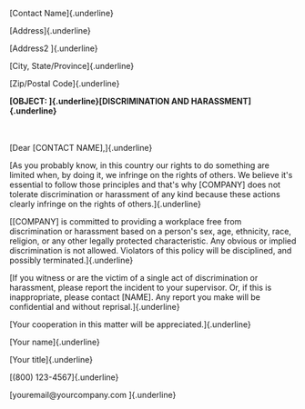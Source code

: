 [Contact Name]{.underline}

[Address]{.underline}

[Address2 ]{.underline}

[City, State/Province]{.underline}

[Zip/Postal Code]{.underline}

**[OBJECT: ]{.underline}[DISCRIMINATION AND HARASSMENT]{.underline}**

\
\
[Dear \[CONTACT NAME\],]{.underline}

[As you probably know, in this country our rights to do something are
limited when, by doing it, we infringe on the rights of others. We
believe it's essential to follow those principles and that's why
\[COMPANY\] does not tolerate discrimination or harassment of any kind
because these actions clearly infringe on the rights of
others.]{.underline}

[\[COMPANY\] is committed to providing a workplace free from
discrimination or harassment based on a person\'s sex, age, ethnicity,
race, religion, or any other legally protected characteristic. Any
obvious or implied discrimination is not allowed. Violators of this
policy will be disciplined, and possibly terminated.]{.underline}

[If you witness or are the victim of a single act of discrimination or
harassment, please report the incident to your supervisor. Or, if this
is inappropriate, please contact \[NAME\]. Any report you make will be
confidential and without reprisal.]{.underline}

[Your cooperation in this matter will be appreciated.]{.underline}

[Your name]{.underline}

[Your title]{.underline}

[(800) 123-4567]{.underline}

[youremail\@yourcompany.com ]{.underline}
